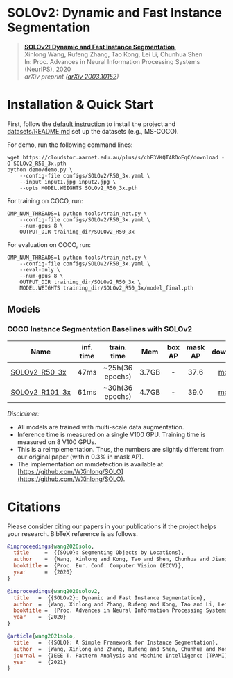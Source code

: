 # SOLOv2: Dynamic and Fast Instance Segmentation


> [**SOLOv2: Dynamic and Fast Instance Segmentation**](https://arxiv.org/abs/2003.10152),            
> Xinlong Wang, Rufeng Zhang, Tao Kong, Lei Li, Chunhua Shen     
> In: Proc. Advances in Neural Information Processing Systems (NeurIPS), 2020  
> *arXiv preprint ([arXiv 2003.10152](https://arxiv.org/abs/2003.10152))*  



# Installation & Quick Start
First, follow the [default instruction](../../README.md#Installation) to install the project and [datasets/README.md](https://github.com/facebookresearch/detectron2/blob/master/datasets/README.md) 
set up the datasets (e.g., MS-COCO).

For demo, run the following command lines:
```
wget https://cloudstor.aarnet.edu.au/plus/s/chF3VKQT4RDoEqC/download -O SOLOv2_R50_3x.pth
python demo/demo.py \
    --config-file configs/SOLOv2/R50_3x.yaml \
    --input input1.jpg input2.jpg \
    --opts MODEL.WEIGHTS SOLOv2_R50_3x.pth
```

For training on COCO, run:
```
OMP_NUM_THREADS=1 python tools/train_net.py \
    --config-file configs/SOLOv2/R50_3x.yaml \
    --num-gpus 8 \
    OUTPUT_DIR training_dir/SOLOv2_R50_3x
```

For evaluation on COCO, run:
```
OMP_NUM_THREADS=1 python tools/train_net.py \
    --config-file configs/SOLOv2/R50_3x.yaml \
    --eval-only \
    --num-gpus 8 \
    OUTPUT_DIR training_dir/SOLOv2_R50_3x \
    MODEL.WEIGHTS training_dir/SOLOv2_R50_3x/model_final.pth
```


## Models
### COCO Instance Segmentation Baselines with SOLOv2

Name | inf. time | train. time | Mem | box AP | mask AP | download
--- |:---:|:---:|:---:|:---:|:---:|:---:
[SOLOv2_R50_3x](R50_3x.yaml) | 47ms | ~25h(36 epochs) | 3.7GB  | -  | 37.6  | [model](https://huggingface.co/ZjuCv/AdelaiDet/blob/main/SOLOv2_R50_3x.pth)
[SOLOv2_R101_3x](R101_3x.yaml) | 61ms | ~30h(36 epochs) | 4.7GB | -   | 39.0  | [model](https://huggingface.co/ZjuCv/AdelaiDet/blob/main/SOLOv2_R101_3x.pth)


*Disclaimer:*

- All models are trained with multi-scale data augmentation. 
- Inference time is measured on a single V100 GPU. Training time is measured on 8 V100 GPUs.
- This is a reimplementation. Thus, the numbers are slightly different from our original paper (within 0.3% in mask AP).
- The implementation on mmdetection is available at [https://github.com/WXinlong/SOLO](https://github.com/WXinlong/SOLO).


# Citations
Please consider citing our papers in your publications if the project helps your research. BibTeX reference is as follows.
```BibTeX
@inproceedings{wang2020solo,
  title     =  {{SOLO}: Segmenting Objects by Locations},
  author    =  {Wang, Xinlong and Kong, Tao and Shen, Chunhua and Jiang, Yuning and Li, Lei},
  booktitle =  {Proc. Eur. Conf. Computer Vision (ECCV)},
  year      =  {2020}
}

```

```BibTeX
@inproceedings{wang2020solov2,
  title   =  {{SOLOv2}: Dynamic and Fast Instance Segmentation},
  author  =  {Wang, Xinlong and Zhang, Rufeng and Kong, Tao and Li, Lei and Shen, Chunhua},
  booktitle =  {Proc. Advances in Neural Information Processing Systems (NeurIPS)},
  year    =  {2020}
}
```

```BibTeX
@article{wang2021solo,
  title   =  {{SOLO}: A Simple Framework for Instance Segmentation},
  author  =  {Wang, Xinlong and Zhang, Rufeng and Shen, Chunhua and Kong, Tao and Li, Lei},
  journal =  {IEEE T. Pattern Analysis and Machine Intelligence (TPAMI)},
  year    =  {2021}
}
```
